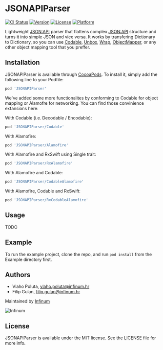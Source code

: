 # JSONAPIParser

[![CI Status](http://img.shields.io/travis/vlaho.poluta@infinum.hr/JSONAPIParser.svg?style=flat)](https://travis-ci.org/vlaho.poluta@infinum.hr/JSONAPIParser)
[![Version](https://img.shields.io/cocoapods/v/JSONAPIParser.svg?style=flat)](http://cocoapods.org/pods/JSONAPIParser)
[![License](https://img.shields.io/cocoapods/l/JSONAPIParser.svg?style=flat)](http://cocoapods.org/pods/JSONAPIParser)
[![Platform](https://img.shields.io/cocoapods/p/JSONAPIParser.svg?style=flat)](http://cocoapods.org/pods/JSONAPIParser)

Lightweight [JSON:API](http://jsonapi.org/) parser that flattens complex [JSON:API](http://jsonapi.org/) structure and turns it into simple JSON and vice versa.
It works by transfering Dictionary to Dictionary, so you can use [Codable](https://developer.apple.com/documentation/swift/codable), [Unbox](https://github.com/JohnSundell/Unbox), [Wrap](https://github.com/JohnSundell/Wrap), [ObjectMapper](https://github.com/Hearst-DD/ObjectMapper), or any other object mapping tool that you preffer.

## Installation

JSONAPIParser is available through [CocoaPods](http://cocoapods.org). To install
it, simply add the following line to your Podfile:
```ruby
pod 'JSONAPIParser'
```
We've added some more functionalites by conforming to Codable for object mapping or Alamofre for networking.
You can find those convinience extansions here: 

With Codable (i.e. Decodable / Encodable):
```ruby
pod 'JSONAPIParser/Codable'
```

With Alamofire:
```ruby
pod 'JSONAPIParser/Alamofire'
```

With Alamofire and RxSwift using Single trait:
```ruby
pod 'JSONAPIParser/RxAlamofire'
```

With Alamofire and Codable:
```ruby
pod 'JSONAPIParser/CodableAlamofire'
```

With Alamofire, Codable and RxSwift:
```ruby
pod 'JSONAPIParser/RxCodableAlamofire'
```

## Usage

TODO

## Example

To run the example project, clone the repo, and run `pod install` from the Example directory first.

## Authors

* Vlaho Poluta, vlaho.poluta@infinum.hr
* Filip Gulan, filip.gulan@infinum.hr

Maintained by [Infinum](http://www.infinum.co)

![Infinum](https://assets.infinum.co/infinum.png)


## License

JSONAPIParser is available under the MIT license. See the LICENSE file for more info.
